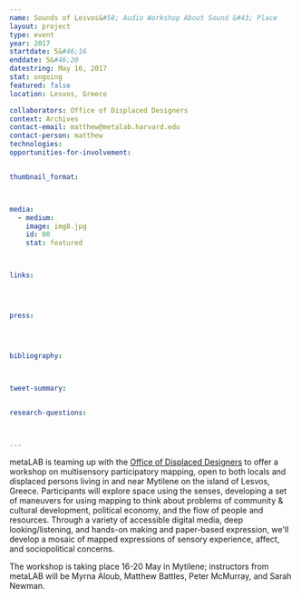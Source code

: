 ```yaml
---
name: Sounds of Lesvos&#58; Audio Workshop About Sound &#43; Place
layout: project
type: event
year: 2017
startdate: 5&#46;16
enddate: 5&#46;20
datestring: May 16, 2017
stat: ongoing
featured: false
location: Lesvos, Greece

collaborators: Office of Displaced Designers
context: Archives
contact-email: matthew@metalab.harvard.edu
contact-person: matthew
technologies: 
opportunities-for-involvement:


thumbnail_format:



media:
  - medium:
    image: img0.jpg
    id: 00
    stat: featured



links:




press:




bibliography:



tweet-summary:


research-questions:



---
```


metaLAB is teaming up with the <a href="http://www.displaceddesigners.org/">Office of Displaced Designers</a> to offer a workshop on multisensory participatory mapping, open to both locals and displaced persons living in and near Mytilene on the island of Lesvos, Greece. Participants will explore space using the senses, developing a set of maneuvers for using mapping to think about problems of community & cultural development, political economy, and the flow of people and resources. Through a variety of accessible digital media, deep looking/listening, and hands-on making and paper-based expression, we'll develop a mosaic of mapped expressions of sensory experience, affect, and sociopolitical concerns.

The workshop is taking place 16-20 May in Mytilene; instructors from metaLAB will be Myrna Aloub, Matthew Battles, Peter McMurray, and Sarah Newman.
